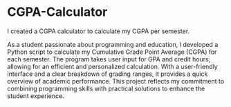 # CGPA-Calculator
I created a CGPA calculator to calculate my CGPA per semester.

As a student passionate about programming and education, I developed a Python script to calculate my Cumulative Grade Point Average (CGPA) for each semester. The program takes user input for GPA and credit hours, allowing for an efficient and personalized calculation. With a user-friendly interface and a clear breakdown of grading ranges, it provides a quick overview of academic performance. This project reflects my commitment to combining programming skills with practical solutions to enhance the student experience.
